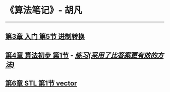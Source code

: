 # 《算法笔记》- 胡凡
---

## [第3章 入门 第5节 进制转换](./03_getstart_05_base.cpp)
## [第4章 算法初步 第1节](./04_initial_01_sort.cpp) - [*练习(采用了比答案更有效的方法)*](./04_initial_01_sort_exercises.cpp)
## [第6章 STL 第1节 vector](./06_stl_01_vector.cpp)
